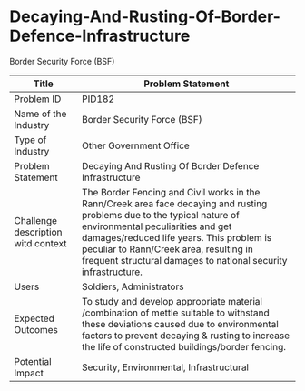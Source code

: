 # Decaying-And-Rusting-Of-Border-Defence-Infrastructure
Border Security Force (BSF)



| Title                                   | Problem Statement                              |
| -----------                             | ---------------------------------------------- |
| Problem ID                              | PID182                                         |
| Name of the Industry	                  | Border Security Force (BSF)                    |
| Type of Industry                        | Other Government Office                        |
| Problem Statement	                      | Decaying And Rusting Of Border Defence Infrastructure |
| Challenge description witd context      | The Border Fencing and Civil works in the Rann/Creek area face decaying and rusting problems due to the typical nature of environmental peculiarities and get damages/reduced life years. This problem is peculiar to Rann/Creek area, resulting in frequent structural damages to national security infrastructure. |
| Users                                   | Soldiers, Administrators |
| Expected Outcomes                       | To study and develop appropriate material /combination of mettle suitable to withstand these deviations caused due to environmental factors to prevent decaying & rusting to increase the life of constructed buildings/border fencing. |
| Potential Impact                        | Security, Environmental, Infrastructural  |
